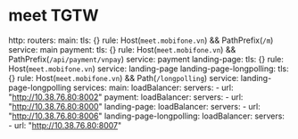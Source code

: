 # meet TGTW


http:
  routers:
    main:
      tls: {}
      rule: Host(`meet.mobifone.vn`) && PathPrefix(`/m`)
      service: main
    payment:
      tls: {}
      rule: Host(`meet.mobifone.vn`) && PathPrefix(`/api/payment/vnpay`)
      service: payment
    landing-page:
      tls: {}
      rule: Host(`meet.mobifone.vn`)
      service: landing-page
    landing-page-longpolling:
      tls: {}
      rule: Host(`meet.mobifone.vn`) && Path(`/longpolling`)
      service: landing-page-longpolling
  services:
    main:
      loadBalancer:
        servers:
          - url: "http://10.38.76.80:8002"
    payment:
      loadBalancer:
        servers:
          - url: "http://10.38.76.80:8000"
    landing-page:
      loadBalancer:
        servers:
          - url: "http://10.38.76.80:8006"
    landing-page-longpolling:
      loadBalancer:
        servers:
          - url: "http://10.38.76.80:8007"
